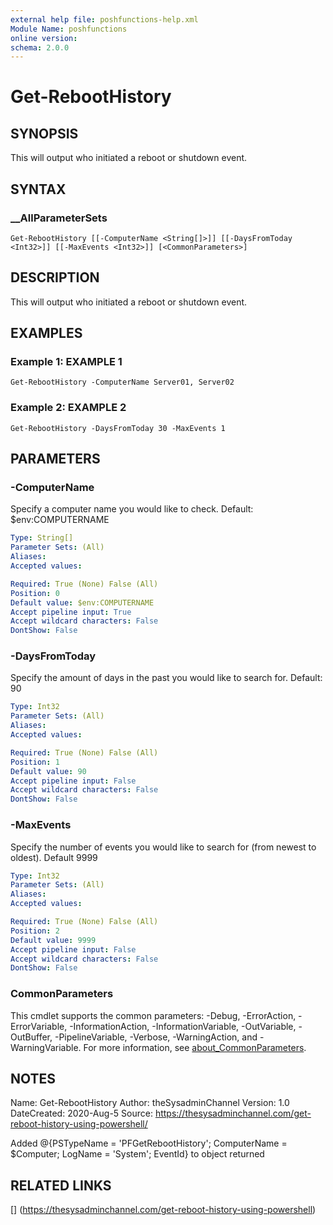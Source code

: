 ```yaml
---
external help file: poshfunctions-help.xml
Module Name: poshfunctions
online version: 
schema: 2.0.0
---
```


# Get-RebootHistory

## SYNOPSIS

This will output who initiated a reboot or shutdown event.

## SYNTAX

### __AllParameterSets

```
Get-RebootHistory [[-ComputerName <String[]>]] [[-DaysFromToday <Int32>]] [[-MaxEvents <Int32>]] [<CommonParameters>]
```

## DESCRIPTION

This will output who initiated a reboot or shutdown event.


## EXAMPLES

### Example 1: EXAMPLE 1

```
Get-RebootHistory -ComputerName Server01, Server02
```







### Example 2: EXAMPLE 2

```
Get-RebootHistory -DaysFromToday 30 -MaxEvents 1
```








## PARAMETERS

### -ComputerName

Specify a computer name you would like to check.
 Default: $env:COMPUTERNAME

```yaml
Type: String[]
Parameter Sets: (All)
Aliases: 
Accepted values: 

Required: True (None) False (All)
Position: 0
Default value: $env:COMPUTERNAME
Accept pipeline input: True
Accept wildcard characters: False
DontShow: False
```

### -DaysFromToday

Specify the amount of days in the past you would like to search for.
Default: 90

```yaml
Type: Int32
Parameter Sets: (All)
Aliases: 
Accepted values: 

Required: True (None) False (All)
Position: 1
Default value: 90
Accept pipeline input: False
Accept wildcard characters: False
DontShow: False
```

### -MaxEvents

Specify the number of events you would like to search for (from newest to oldest).
Default 9999

```yaml
Type: Int32
Parameter Sets: (All)
Aliases: 
Accepted values: 

Required: True (None) False (All)
Position: 2
Default value: 9999
Accept pipeline input: False
Accept wildcard characters: False
DontShow: False
```


### CommonParameters

This cmdlet supports the common parameters: -Debug, -ErrorAction, -ErrorVariable, -InformationAction, -InformationVariable, -OutVariable, -OutBuffer, -PipelineVariable, -Verbose, -WarningAction, and -WarningVariable. For more information, see [about_CommonParameters](http://go.microsoft.com/fwlink/?LinkID=113216).

## NOTES

Name: Get-RebootHistory
Author: theSysadminChannel
Version: 1.0
DateCreated: 2020-Aug-5
Source: https://thesysadminchannel.com/get-reboot-history-using-powershell/

Added  @{PSTypeName   = 'PFGetRebootHistory'; ComputerName = $Computer; LogName = 'System'; EventId} to object returned


## RELATED LINKS

[] (https://thesysadminchannel.com/get-reboot-history-using-powershell)

